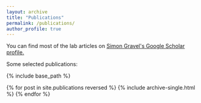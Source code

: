 ```yaml
---
layout: archive
title: "Publications"
permalink: /publications/
author_profile: true
---
```



You can find most of the lab articles on <u><a href="https://scholar.google.com/citations?user=0wQ8O80AAAAJ&hl=fr"> Simon Gravel's Google Scholar profile</a>.</u>

Some selected publications:

{% include base_path %}

{% for post in site.publications reversed %}
  {% include archive-single.html %}
{% endfor %}
